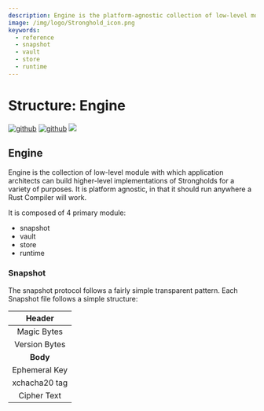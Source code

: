```yaml
---
description: Engine is the platform-agnostic collection of low-level modules with which application architects can build higher-level implementations of Strongholds for a variety of purposes.
image: /img/logo/Stronghold_icon.png
keywords:
  - reference
  - snapshot
  - vault
  - store
  - runtime
---
```


# Structure: Engine

[![github](https://img.shields.io/badge/github-source-blue.svg)](https://github.com/iotaledger/stronghold.rs/tree/dev/engine) [![github](https://img.shields.io/badge/rust-docs-green.svg)](https://docs.rs/stronghold-engine) [![](https://img.shields.io/crates/v/stronghold-engine.svg)](https://crates.io/crates/stronghold-engine)

## Engine

Engine is the collection of low-level module with which application architects can build higher-level implementations of Strongholds for a variety of purposes. It is platform agnostic, in that it should run anywhere a Rust Compiler will work.

It is composed of 4 primary module:

- snapshot
- vault
- store
- runtime

### Snapshot

The snapshot protocol follows a fairly simple transparent pattern. Each Snapshot file follows a simple structure:

|  **Header**   |
| :-----------: |
|  Magic Bytes  |
| Version Bytes |
|   **Body**    |
| Ephemeral Key |
| xchacha20 tag |
|  Cipher Text  |
